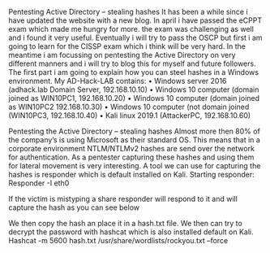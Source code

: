 Pentesting Active Directory – stealing hashes
It has been a while since i have updated the website with a new blog.
In april i have passed the eCPPT exam which made me hungry for more. the exam was challenging as well and i found it very useful.
Eventually i will try to pass the OSCP but first i am going to learn for the CISSP exam which i think will be very hard.
In the meantime i am focussing on pentesting the Active Directory on very different manners and i will try to blog this for myself and future followers.
The first part i am going to explain how you can steel hashes in a Windows environment.
My AD-Hack-LAB contains:
•	Windows server 2016 (adhack.lab Domain Server, 192.168.10.10)
•	Windows 10 computer (domain joined as WIN10PC1, 192.168.10.20)
•	Windows 10 computer (domain joined as WIN10PC2 192.168.10.30)
•	Windows 10 computer (not domain joined (WIN10PC3, 192.168.10.40)
•	Kali linux 2019.1 (AttackerPC, 192.168.10.60)

Pentesting the Active Directory – stealing hashes
Almost more then 80% of the company’s is using Microsoft as their standard OS.
This means that in a corporate environment NTLM/NTLMv2 hashes are send over the network for authentication.
As a pentester capturing these hashes and using them for lateral movement is very interesting.
A tool we can use for capturing the hashes is responder which is default installed on Kali.
Starting responder:
Responder -I eth0
 
If the victim is mistyping a share responder will respond to it and will capture the hash as you can see below
 
We then copy the hash an place it in a hash.txt file.
We then can try to decrypt the password with hashcat which is also installed default on Kali.
Hashcat -m 5600 hash.txt /usr/share/wordlists/rockyou.txt –force
 

